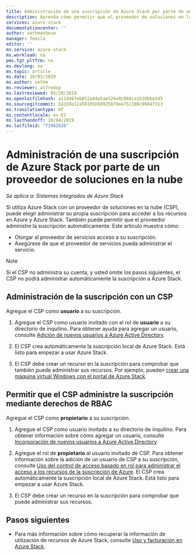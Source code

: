 ```yaml
---
title: Administración de una suscripción de Azure Stack por parte de un proveedor de soluciones en la nube | Microsoft Docs
description: Aprenda cómo permitir que el proveedor de soluciones en la nube (CSP) administre la suscripción de Azure Stack.
services: azure-stack
documentationcenter: ''
author: sethmanheim
manager: femila
editor: ''
ms.service: azure-stack
ms.workload: na
pms.tgt_pltfrm: na
ms.devlang: na
ms.topic: article
ms.date: 10/03/2019
ms.author: sethm
ms.reviewer: alfredop
ms.lastreviewed: 05/20/2019
ms.openlocfilehash: a11846feb852a44a5ae526e9c060ca1626bbe245
ms.sourcegitcommit: b2d19e12a50195bb8925879ee75c186c9604f313
ms.translationtype: HT
ms.contentlocale: es-ES
ms.lasthandoff: 10/04/2019
ms.locfileid: "71961626"
---
```

# <a name="let-your-cloud-solution-provider-manage-your-azure-stack-subscription"></a>Administración de una suscripción de Azure Stack por parte de un proveedor de soluciones en la nube

*Se aplica a: Sistemas integrados de Azure Stack*

Si utiliza Azure Stack con un proveedor de soluciones en la nube (CSP), puede elegir administrar su propia suscripción para acceder a los recursos en Azure y Azure Stack. También puede permitir que el proveedor administre la suscripción automáticamente. Este artículo muestra cómo:

* Otorgar al proveedor de servicios acceso a su suscripción.
* Asegúrese de que el proveedor de servicios pueda administrar el servicio.

> [!NOTE]
> Si el CSP no administra su cuenta, y usted omite los pasos siguientes, el CSP no podrá administrar automáticamente la suscripción a Azure Stack.

## <a name="manage-your-subscription-with-a-csp"></a>Administración de la suscripción con un CSP

Agregue el CSP como **usuario** a su suscripción.

1. Agregue el CSP como usuario invitado con el rol de **usuario** a su directorio de inquilino. Para obtener ayuda para agregar un usuario, consulte [Adición de nuevos usuarios a Azure Active Directory](/azure/active-directory/add-users-azure-active-directory).

2. El CSP crea automáticamente la suscripción local de Azure Stack. Está listo para empezar a usar Azure Stack.

3. El CSP debe crear un recurso en la suscripción para comprobar que también puede administrar sus recursos. Por ejemplo, pueden [crear una máquina virtual Windows con el portal de Azure Stack](azure-stack-quick-windows-portal.md).

## <a name="let-the-csp-manage-your-subscription-using-rbac-rights"></a>Permitir que el CSP administre la suscripción mediante derechos de RBAC

Agregue el CSP como **propietario** a su suscripción.

1. Agregue el CSP como usuario invitado a su directorio de inquilino. Para obtener información sobre cómo agregar un usuario, consulte [Incorporación de nuevos usuarios a Azure Active Directory](/azure/active-directory/add-users-azure-active-directory).

2. Agregue el rol de **propietario** al usuario invitado de CSP. Para obtener información sobre la adición de un usuario de CSP a su suscripción, consulte [Uso del control de acceso basado en rol para administrar el acceso a los recursos de la suscripción de Azure](/azure/role-based-access-control/role-assignments-portal). El CSP crea automáticamente la suscripción local de Azure Stack. Está listo para empezar a usar Azure Stack.
3. El CSP debe crear un recurso en la suscripción para comprobar que puede administrar sus recursos.

## <a name="next-steps"></a>Pasos siguientes

* Para más información sobre cómo recuperar la información de utilización de recursos de Azure Stack, consulte [Uso y facturación en Azure Stack](../operator/azure-stack-billing-and-chargeback.md).

